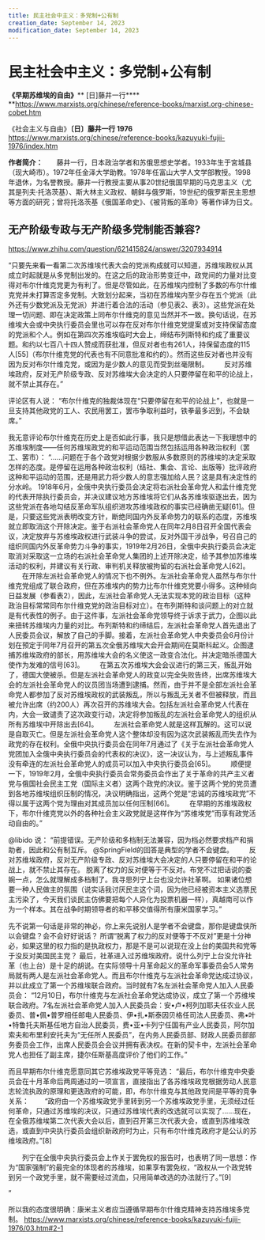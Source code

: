 ```yaml
---
title: 民主社会中主义：多党制+公有制
creation_date: September 14, 2023
modification_date: September 14, 2023
---
```



# 民主社会中主义：多党制+公有制

**《****早期苏维埃的自由****》**** [日]藤井一行**** **https://www.marxists.org/chinese/reference-books/marxist.org-chinese-cobet.htm

《社会主义与自由》**〔日〕藤井一行 1976** https://www.marxists.org/chinese/reference-books/kazuyuki-fujii-1976/index.htm

**作者简介：**　　藤井一行，日本政治学者和苏俄思想史学者。1933年生于宮城县（现大崎市）。1972年任金泽大学助教。1978年任富山大学人文学部教授。1998年退休，为名誉教授。藤井一行教授主要从事20世纪俄国早期的马克思主义（尤其是列夫·托洛茨基）、斯大林主义政权、朝鲜与俄罗斯，19世纪的俄罗斯民主思想等方面的研究；曾将托洛茨基《俄国革命史》、《被背叛的革命》等著作译为日文。

## 无产阶级专政与无产阶级多党制能否兼容?

https://www.zhihu.com/question/621415824/answer/3207934914

“只要先来看一看第二次苏维埃代表大会的党派构成就可以知道，苏维埃政权从其成立时起就是从多党制出发的。在这之后的政治形势变迁中，政党间的力量对比变得对布尔什维克党更为有利了。但是尽管如此，在苏维埃内控制了多数的布尔什维克党并未打算否定多党制。大致划分起来，当初在苏维埃内至少存在五个党派（此外还有少数党派及无党派）并进行着合法的活动（参见表2、表3）。这些党派在处理一切问题、即在决定政策上同布尔什维克的意见当然并不一致。换句话说，在苏维埃大会或中央执行委员会里也可以存在反对布尔什维克党提案或对支持保留态度的党派和个人。例如在第四次苏维埃临时大会上，缔结布列斯特和约成了重要议题。和约以七百八十四人赞成而获批准，但反对者也有261人，持保留态度的115人[55]（布尔什维克党的代表也有不同意批准和约的）。然而这些反对者也并没有因为反对布尔什维克党，或因为是少数人的意见而受到丝毫限制。
　　反对苏维埃政府，反对无产阶级专政、反对苏维埃大会决定的人只要停留在和平的论战上，就不禁止其存在。”

评论区有人说：
“布尔什维克的独裁体现在“只要停留在和平的论战上”，也就是一旦支持其他政党的工人、农民用罢工，罢市争取利益时，铁拳最多迟到，不会缺席。”

我无意评论布尔什维克在历史上是否如此行事，我只是想借此表达一下我理想中的苏维埃制度——任何苏维埃政党的和平运动范围当然包括运用各种政治权利（罢工、罢市）：
“……问题在于各个政党对根据少数服从多数原则的苏维埃的决定采取怎样的态度。是停留在运用各种政治权利（结社、集会、言论、出版等）批评政府这种和平运动的范围，还是用武力将少数人的意志强加给人民？这是具有决定性的分水岭。
1918年6月，全俄中央执行委员会决定将右派社会革命党人和孟什维克党的代表开除执行委员会，并决议建议地方苏维埃将它们从各苏维埃驱逐出去，因为这些党派在各地勾结反革命军队组织进攻苏维埃政权的事实已经确凿无疑[61]。但是，只要这些党派表明改变方针，断绝同国内外反革命势力的联系的态度，苏维埃就立即取消这个开除决定。鉴于右派社会革命党人在同年2月8日召开全国代表会议，决定放弃与苏维埃政权进行武装斗争的尝试，反对外国干涉战争，号召自己的组织同国内外反革命势力斗争的事实，1919年2月26日，全俄中央执行委员会决定取消对采取这一立场的右派社会革命党人集团的上述开除决定，给予其参加苏维埃活动的权利，并建议有关行政、审判机关释放被拘留的右派社会革命党人[62]。
　　在开除左派社会革命党人的情况下也不例外。左派社会革命党人虽然与布尔什维克党组成了联合政府，但在苏维埃内的势力比布尔什维克党要小得多。这种倾向日益发展（参看表2），因此，左派社会革命党人无法实现本党的政治目标（这种政治目标常常同布尔什维克党的政治目标对立）。在布列斯特和谈问题上的对立就是有代表性的例子。由于这件事，左派社会革命党领导终于诉求于武力，企图以此来扭转苏维埃内力量的对比。布列斯特和约缔结后，左派社会革命党人首先退出了人民委员会议，解放了自己的手脚。接着，左派社会革命党人中央委员会6月份计划在预定于同年7月召开的第五次全俄苏维埃大会开会期间在莫斯科起义。企图逮捕苏维埃政府的部长，用苏维埃大会的名义使这一政变合法化。并决定暗杀德国大使作为发难的信号[63]。
　　在第五次苏维埃大会会议进行的第三天，叛乱开始了，德国大使被杀。但是左派社会革命党人的政变以完全失败告终，出席苏维埃大会的左派社会革命党人的议员团当场遭到逮捕。然而，由于并不是全部左派社会革命党人都参加了反对苏维埃政权的武装叛乱，所以与叛乱无关者不但被释放，而且被允许出席（约200人）再次召开的苏维埃大会。包括左派社会革命党人代表在内，大会一致谴责了这次政变行动，决定将参加叛乱的左派社会革命党人的组织从所有苏维埃中开除出去[64]。
　　左派社会革命党人就是这样瓦解的。这可以说是自取灭亡。但是左派社会革命党人这个整体却没有因为这次武装叛乱而失去作为政党的存在权利。全俄中央执行委员会在同年7月通过了《关于左派社会革命党人党团加入全俄中央执行委员会的代表权的决议》，这一决议认为，与上述叛乱事件没有牵连的左派社会革命党人的成员可以加入中央执行委员会[65]。
　　顺便提一下，1919年2月，全俄中央执行委员会常务委员会作出了关于革命的共产主义者党与俄国社会民主工党（国际主义者）这两个政党的决议。鉴于这两个党的党员遭到各地苏维埃组织压制的情况，决议明确指出，这两个党是“忠诚的苏维埃政党”不得以属于这两个党为理由对其成员加以任何压制[66]。
　　在早期的苏维埃政权下，布尔什维克党以外的各种社会主义政党就是这样作为“苏维埃党”而享有政党活动自由的。”

@libido 说：
“前提错误。无产阶级和多档制无法兼容，因为档必然要求档产和捐助者，因此和公有制互斥。
@SpringField的回答是典型的学者不会键盘。
　　反对苏维埃政府，反对无产阶级专政、反对苏维埃大会决定的人只要停留在和平的论战上，就不禁止其存在。
脱离了权力的反对便等于不反对。布党不过把话说的委婉一点，怎么就理解成多档制了。我寻思列宁上台也没允许社革啊。
如果诸位想要一种人民做主的氛围（说实话我讨厌民主这个词，因为他已经被资本主义选票民主污染了，今天我们谈民主仿佛要把每个人异化为投票机器一样），真越南可以作为一个样本。其在战争时期领导者的和平移交值得所有康米国家学习。”

先不说第一句话是非常的神必，你上来先说别人是学者不会键盘，那你是键盘侠所以会键盘？会不会好好说话？
所谓“脱离了权力的反对便等于不反对”更是十分神必，如果这里的权力指的是执政权力，那是不是可以说现在没上台的美国共和党等于没反对美国民主党？
最后，社革进入过苏维埃政府。说什么列宁上台没允许社革（也上台）是十足的胡说。在实际领导十月革命起义的革命军事委员会5人常务局就有两人是左派社会革命党人。而且布尔什维克与左派社会革命党达成过协议，并以此成立了第一个苏维埃联合政府。当时就有7名左派社会革命党人加入人民委员会：
“12月10日，布尔什维克与左派社会革命党达成协议，成立了第一个苏维埃联合政府。7名左派社会革命党人加入人民委员会：安•卢•柯列加耶夫任农业人民委员、普•佩•普罗相任邮电人民委员、伊•扎•斯泰因贝格任司法人民委员、弗•叶•特鲁托夫斯基任地方自治人民委员，费•亚•卡列宁任国有产业人民委员，阿尔加索夫和布里利安托夫为“无任所人民委员”，在内务人民委员部、财政人民委员部部务委员会工作，出席人民委员会会议并拥有表决权。在新的契卡中，左派社会革命党人也担任了副主席，捷尔任斯基高度评价了他们的工作。”

而且早期布尔什维克愿意同其它苏维埃政党平等竞选：
“最后，布尔什维克中央委员会在十月革命后两周通过的一项宣言，直接指出了各苏维埃政党根据劳动人民意志轮流执政的原理和更迭政府的可能，即，布尔什维克与其他政党间是平等的竞争关系：
　　“政府由一个苏维埃政党手里转到另一个苏维埃政党手里，无须经过任何革命，只通过苏维埃的决议，只通过苏维埃代表的改选就可以实现了……现在，在全俄苏维埃第二次代表大会以后，直到召开第三次代表大会，或直到苏维埃改选，或直到中央执行委员会组织新政府时为止，只有布尔什维克政府才是公认的苏维埃政府。”[8]

　　列宁在全俄中央执行委员会上作关于罢免权的报告时，也表明了同一思想：作为“国家强制”的最完全的体现者的苏维埃，如果享有罢免权，“政权从一个政党转到另一个政党手里，就不需要经过流血，只用简单改选的办法就行了。”[9]

”

所以我的态度很明确：康米主义者应当遵循早期布尔什维克精神支持苏维埃多党制。
https://www.marxists.org/chinese/reference-books/kazuyuki-fujii-1976/03.htm#2-1
